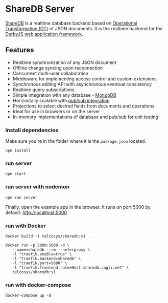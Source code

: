 # ShareDB Server

[ShareDB](https://github.com/share/sharedb) is a realtime database backend based on [Operational Transformation (OT)](https://en.wikipedia.org/wiki/Operational_transformation) of JSON documents. It is the realtime backend for the [DerbyJS web application framework](http://derbyjs.com/).

## Features

- Realtime synchronization of any JSON document
- Offline change syncing upon reconnection
- Concurrent multi-user collaboration
- Middleware for implementing access control and custom extensions
- Synchronous editing API with asynchronous eventual consistency
- Realtime query subscriptions
- Simple integration with any database - [MongoDB](https://github.com/share/sharedb-mongo)
- Horizontally scalable with [pub/sub integration](#pubsub-adapters)
- Projections to select desired fields from documents and operations
- Ideal for use in browsers or on the server
- In-memory implementations of database and pub/sub for unit testing


### Install dependencies

Make sure you're in the folder where it is the `package.json` located.
```raw
npm install
```

### run server
```raw
npm start
```
### run server with nodemon
```raw
npm run server
```

Finally, open the example app in the browser. It runs on port 5000 by default:
[http://localhost:5000](http://localhost:5000)

### run with Docker
```raw
docker build -t telcosys/sharedb:v1  .

docker run -p 5000:5000 -d \
   --name=sharedb --rm --net=rproxy \
   -l "traefik.enable=true" \
   -l "traefik.backend=sharedb" \
   -l "traefik.port=5000" \
   -l "traefik.frontend.rule=Host:sharedb.cugli.net" \
   telcosys/sharedb:v1
```
### run with docker-compose
```raw
docker-compose up -d
```